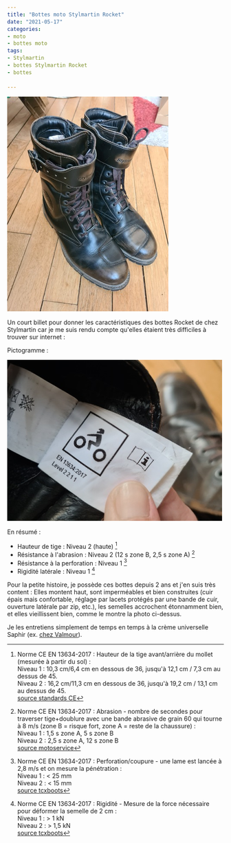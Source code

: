 ```yaml
---
title: "Bottes moto Stylmartin Rocket"
date: "2021-05-17"
categories:
- moto
- bottes moto
tags: 
- Stylmartin
- bottes Stylmartin Rocket
- bottes

---
```


![Photo de mes bottes stylmartin rocket](bottes_stylmartin_rocket.jpg)

Un court billet pour donner les caractéristiques des bottes Rocket de chez Stylmartin car je me suis rendu compte qu'elles étaient très difficiles à trouver sur internet :

Pictogramme :

![Pictogramme des bottes stylmartin rocket](bottes_stylmartin_rocket_picto.jpg)

En résumé :

- Hauteur de tige : Niveau 2 (haute) [^1]
- Résistance à l'abrasion : Niveau 2 (12 s zone B, 2,5 s zone A) [^2]
- Résistance à la perforation : Niveau 1 [^3]
- Rigidité latérale : Niveau 1 [^4]

Pour la petite histoire, je possède ces bottes depuis 2 ans et j'en suis très content : Elles montent haut, sont imperméables et bien construites (cuir épais mais confortable, réglage par lacets protégés par une bande de cuir, ouverture latérale par zip, etc.), les semelles accrochent étonnamment bien, et elles vieillissent bien, comme le montre la photo ci-dessus.

Je les entretiens simplement de temps en temps à la crème universelle Saphir (ex. [chez Valmour](https://www.valmour.fr/cirage-creme-universelle-saphir.html)).




[^1]: Norme CE EN 13634-2017 : Hauteur de la tige avant/arrière du mollet (mesurée à partir du sol) :     
Niveau 1 : 10,3 cm/6,4 cm en dessous de 36, jusqu'à 12,1 cm / 7,3 cm au dessus de 45.   
Niveau 2 : 16,2 cm/11,3 cm en dessous de 36, jusqu'à 19,2 cm / 13,1 cm au dessus de 45.   
[source standards CE](https://standards.iteh.ai/catalog/standards/cen/f5bbe4a8-39ee-4652-96a3-cc060d0b8236/en-13634-2017)


[^2]: Norme CE EN 13634-2017 : Abrasion - nombre de secondes pour traverser tige+doublure avec une bande abrasive de grain 60 qui tourne à 8 m/s (zone B = risque fort, zone A = reste de la chaussure) :    
Niveau 1 : 1,5 s zone A, 5 s zone B   
Niveau 2 : 2,5 s zone A, 12 s zone B   
[source motoservice](https://www.motoservices.com/dossiers-accessoire-moto-equipement-moto/equipement-moto-scooter-les-normes-en-vigueur-fev-2019.htm)

[^3]: Norme CE EN 13634-2017 : Perforation/coupure - une lame est lancée à 2,8 m/s et on mesure la pénétration :    
Niveau 1 : < 25 mm   
Niveau 2 : < 15 mm   
[source tcxboots](https://fr.tcxboots.com/pages/certifications)

[^4]: Norme CE EN 13634-2017 : Rigidité - Mesure de la force nécessaire pour déformer la semelle de 2 cm :   
Niveau 1 : > 1 kN   
Niveau 2 : > 1,5 kN   
[source tcxboots](https://fr.tcxboots.com/pages/certifications)



